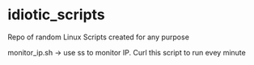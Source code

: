 # idiotic_scripts
Repo of random Linux Scripts created for any purpose 


monitor_ip.sh -> use ss to monitor IP. Curl this script to run evey minute 
